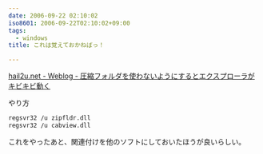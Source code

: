```yaml
---
date: 2006-09-22 02:10:02
iso8601: 2006-09-22T02:10:02+09:00
tags:
  - windows
title: これは覚えておかねばっ！

---
```


<div class="entry-body">
  <p><a href="http://hail2u.net/blog/software/turn-off-zip-folder.html">hail2u.net - Weblog - 圧縮フォルダを使わないようにするとエクスプローラがキビキビ動く</a></p>

  <p>やり方</p>

```default
regsvr32 /u zipfldr.dll
regsvr32 /u cabview.dll
```

  <p>これをやったあと、関連付けを他のソフトにしておいたほうが良いらしい。</p>
</div>
